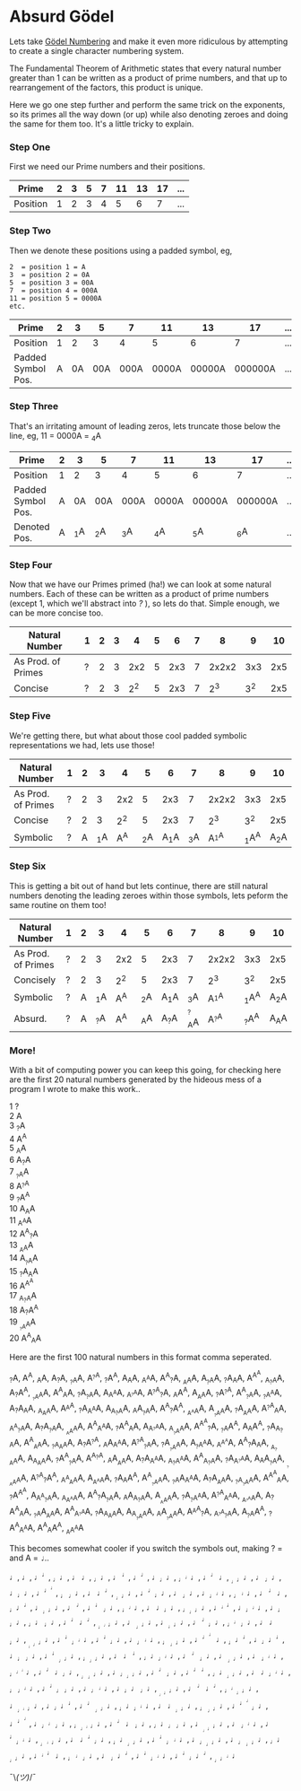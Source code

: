 # Absurd Gödel

Lets take [Gödel Numbering](https://en.wikipedia.org/wiki/Gödel_numbering) and make it even more ridiculous by attempting to create a single character numbering system.

The Fundamental Theorem of Arithmetic states that every natural number greater than 1
can be written as a product of prime numbers, and that up to rearrangement of the factors, 
this product is unique.

Here we go one step further and perform the same trick on the exponents, so its primes all the way down (or up) while also denoting zeroes and doing the same for them too. It's a little tricky to explain.

### Step One
First we need our Prime numbers and their positions.

| Prime    | 2 | 3 | 5 | 7 | 11 | 13 | 17 | ... |
|----------|---|---|---|---|----|----|----|-----|
| Position | 1 | 2 | 3 | 4 | 5  | 6  | 7  | ... |


### Step Two
Then we denote these positions using a padded symbol, eg, 

```
2  = position 1 = A
3  = position 2 = 0A
5  = position 3 = 00A
7  = position 4 = 000A
11 = position 5 = 0000A
etc.
```

| Prime              | 2 | 3  | 5   | 7    | 11    | 13     | 17      | ... |
|--------------------|---|----|-----|------|-------|--------|---------|-----|
| Position           | 1 | 2  | 3   | 4    | 5     | 6      | 7       | ... |
| Padded Symbol Pos. | A | 0A | 00A | 000A | 0000A | 00000A | 000000A | ... |

### Step Three
That's an irritating amount of leading zeros, lets truncate those below the line, eg, 11 = 0000A = <sub>4</sub>A

| Prime              | 2 | 3  | 5   | 7    | 11    | 13     | 17      | ... |
|--------------------|---|----|-----|------|-------|--------|---------|-----|
| Position           | 1 | 2  | 3   | 4    | 5     | 6      | 7       | ... |
| Padded Symbol Pos. | A | 0A | 00A | 000A | 0000A | 00000A | 000000A | ... |
| Denoted Pos.       | A | <sub>1</sub>A | <sub>2</sub>A | <sub>3</sub>A | <sub>4</sub>A | <sub>5</sub>A | <sub>6</sub>A | ... |

### Step Four
Now that we have our Primes primed (ha!) we can look at some natural numbers. Each of these can be written as a product of prime numbers (except 1, which we'll abstract into *?* ), so lets do that. Simple enough, we can be more concise too.

| Natural Number     | 1 | 2 | 3 | 4   | 5 | 6   | 7 | 8     | 9   | 10  |
|--------------------|---|---|---|-----|---|-----|---|-------|-----|-----|
| As Prod. of Primes | ? | 2 | 3 | 2x2 | 5 | 2x3 | 7 | 2x2x2 | 3x3 | 2x5 |
| Concise            | ? | 2 | 3 | 2<sup>2</sup> | 5 | 2x3 | 7 | 2<sup>3</sup>   | 3<sup>2</sup> | 2x5 |

### Step Five
We're getting there, but what about those cool padded symbolic representations we had, lets use those! 

| Natural Number     | 1 | 2 | 3 | 4   | 5 | 6   | 7 | 8     | 9   | 10  |
|--------------------|---|---|---|-----|---|-----|---|-------|-----|-----|
| As Prod. of Primes | ? | 2 | 3 | 2x2 | 5 | 2x3 | 7 | 2x2x2 | 3x3 | 2x5 |
| Concise            | ? | 2 | 3 | 2<sup>2</sup> | 5 | 2x3 | 7 | 2<sup>3</sup>   | 3<sup>2</sup> | 2x5 |
| Symbolic           | ? | A | <sub>1</sub>A | A<sup>A</sup>| <sub>2</sub>A | A<sub>1</sub>A | <sub>3</sub>A | A<sup><sub>1</sub>A</sup> | <sub>1</sub>A<sup>A</sup> | A<sub>2</sub>A |

### Step Six
This is getting a bit out of hand but lets continue, there are still natural numbers denoting the leading zeroes within those symbols, lets peform the same routine on them too!

| Natural Number     | 1 | 2 | 3 | 4   | 5 | 6   | 7 | 8     | 9   | 10  |
|--------------------|---|---|---|-----|---|-----|---|-------|-----|-----|
| As Prod. of Primes | ? | 2 | 3 | 2x2 | 5 | 2x3 | 7 | 2x2x2 | 3x3 | 2x5 |
| Concisely          | ? | 2 | 3 | 2<sup>2</sup> | 5 | 2x3 | 7 | 2<sup>3</sup>   | 3<sup>2</sup> | 2x5 |
| Symbolic           | ? | A | <sub>1</sub>A | A<sup>A</sup>| <sub>2</sub>A | A<sub>1</sub>A | <sub>3</sub>A | A<sup><sub>1</sub>A</sup> | <sub>1</sub>A<sup>A</sup> | A<sub>2</sub>A |
| Absurd.            | ? | A | <sub>?</sub>A | A<sup>A</sup>| <sub>A</sub>A | A<sub>?</sub>A | <sub><sub>?</sub>A</sub>A | A<sup><sub>?</sub>A</sup> | <sub>?</sub>A<sup>A</sup> | A<sub>A</sub>A |

### More!
With a bit of computing power you can keep this going, for checking here are the first 20 natural numbers generated by the hideous mess of a program I wrote to make this work..

1 	?<br>
2 	A<br>
3 	<sub>?</sub>A<br>
4 	A<sup>A</sup><br>
5 	<sub>A</sub>A<br>
6 	A<sub>?</sub>A<br>
7 	<sub><sub>?</sub>A</sub>A<br>
8 	A<sup><sub>?</sub>A</sup><br>
9 	<sub>?</sub>A<sup>A</sup><br>
10 	A<sub>A</sub>A<br>
11 	<sub>A<sup>A</sup></sub>A<br>
12 	A<sup>A</sup><sub>?</sub>A<br>
13 	<sub><sub>A</sub>A</sub>A<br>
14 	A<sub><sub>?</sub>A</sub>A<br>
15 	<sub>?</sub>A<sub>A</sub>A<br>
16 	A<sup>A<sup>A</sup></sup><br>
17 	<sub>A<sub>?</sub>A</sub>A<br>
18 	A<sub>?</sub>A<sup>A</sup><br>
19 	<sub><sub><sub>?</sub>A</sub>A</sub>A<br>
20 	A<sup>A</sup><sub>A</sub>A<br>

Here are the first 100 natural numbers in this format comma seperated.

<sub>?</sub>A,
A<sup>A</sup>,
<sub>A</sub>A,
A<sub>?</sub>A,
<sub><sub>?</sub>A</sub>A,
A<sup><sub>?</sub>A</sup>,
<sub>?</sub>A<sup>A</sup>,
A<sub>A</sub>A,
<sub>A<sup>A</sup></sub>A,
A<sup>A</sup><sub>?</sub>A,
<sub><sub>A</sub>A</sub>A,
A<sub><sub>?</sub>A</sub>A,
<sub>?</sub>A<sub>A</sub>A,
A<sup>A<sup>A</sup></sup>,
<sub>A<sub>?</sub>A</sub>A,
A<sub>?</sub>A<sup>A</sup>,
<sub><sub><sub>?</sub>A</sub>A</sub>A,
A<sup>A</sup><sub>A</sub>A,
<sub>?</sub>A<sub><sub>?</sub>A</sub>A,
A<sub>A<sup>A</sup></sub>A,
<sub>A<sup><sub>?</sub>A</sup></sub>A,
A<sup><sub>?</sub>A</sup><sub>?</sub>A,
<sub>A</sub>A<sup>A</sup>,
A<sub><sub>A</sub>A</sub>A,
<sub>?</sub>A<sup><sub>?</sub>A</sup>,
A<sup>A</sup><sub><sub>?</sub>A</sub>A,
<sub><sub>?</sub>A<sup>A</sup></sub>A,
A<sub>?</sub>A<sub>A</sub>A,
<sub>A<sub>A</sub>A</sub>A,
A<sup><sub>A</sub>A</sup>,
<sub>?</sub>A<sub>A<sup>A</sup></sub>A,
A<sub>A<sub>?</sub>A</sub>A,
<sub>A</sub>A<sub><sub>?</sub>A</sub>A,
A<sup>A</sup><sub>?</sub>A<sup>A</sup>,
<sub><sub>A<sup>A</sup></sub>A</sub>A,
A<sub><sub><sub>?</sub>A</sub>A</sub>A,
<sub>?</sub>A<sub><sub>A</sub>A</sub>A,
A<sup><sub>?</sub>A</sup><sub>A</sub>A,
<sub>A<sup>A</sup><sub>?</sub>A</sub>A,
A<sub>?</sub>A<sub><sub>?</sub>A</sub>A,
<sub><sub><sub>A</sub>A</sub>A</sub>A,
A<sup>A</sup><sub>A<sup>A</sup></sub>A,
<sub>?</sub>A<sup>A</sup><sub>A</sub>A,
A<sub>A<sup><sub>?</sub>A</sup></sub>A,
<sub>A<sub><sub>?</sub>A</sub>A</sub>A,
A<sup>A<sup>A</sup></sup><sub>?</sub>A,
<sub><sub>?</sub>A</sub>A<sup>A</sup>,
A<sub>A</sub>A<sup>A</sup>,
<sub>?</sub>A<sub>A<sub>?</sub>A</sub>A,
A<sup>A</sup><sub><sub>A</sub>A</sub>A,
<sub><sub>?</sub>A<sub>A</sub>A</sub>A,
A<sub>?</sub>A<sup><sub>?</sub>A</sup>,
<sub>A</sub>A<sub>A<sup>A</sup></sub>A,
A<sup><sub>?</sub>A</sup><sub><sub>?</sub>A</sub>A,
<sub>?</sub>A<sub><sub><sub>?</sub>A</sub>A</sub>A,
A<sub><sub>?</sub>A<sup>A</sup></sub>A,
<sub>A<sup>A<sup>A</sup></sup></sub>A,
A<sup>A</sup><sub>?</sub>A<sub>A</sub>A,
<sub><sub>A<sub>?</sub>A</sub>A</sub>A,
A<sub>A<sub>A</sub>A</sub>A,
<sub>?</sub>A<sup>A</sup><sub><sub>?</sub>A</sub>A,
A<sup>A<sub>?</sub>A</sup>,
<sub>A</sub>A<sub><sub>A</sub>A</sub>A,
A<sub>?</sub>A<sub>A<sup>A</sup></sub>A,
<sub>A<sub>?</sub>A<sup>A</sup></sub>A,
A<sup>A</sup><sub>A<sub>?</sub>A</sub>A,
<sub>?</sub>A<sub>A<sup><sub>?</sub>A</sup></sub>A,
A<sub>A</sub>A<sub><sub>?</sub>A</sub>A,
<sub><sub><sub><sub>?</sub>A</sub>A</sub>A</sub>A,
A<sup><sub>?</sub>A</sup><sub>?</sub>A<sup>A</sup>,
<sub>A<sup>A</sup><sub>A</sub>A</sub>A,
A<sub><sub>A<sup>A</sup></sub>A</sub>A,
<sub>?</sub>A<sub>A</sub>A<sup>A</sup>,
A<sup>A</sup><sub><sub><sub>?</sub>A</sub>A</sub>A,
<sub><sub>?</sub>A</sub>A<sub>A<sup>A</sup></sub>A,
A<sub>?</sub>A<sub><sub>A</sub>A</sub>A,
<sub><sub>?</sub>A<sub><sub>?</sub>A</sub>A</sub>A,
A<sup>A<sup>A</sup></sup><sub>A</sub>A,
<sub>?</sub>A<sup>A<sup>A</sup></sup>,
A<sub>A<sup>A</sup><sub>?</sub>A</sub>A,
<sub>A<sub>A<sup>A</sup></sub>A</sub>A,
A<sup>A</sup><sub>?</sub>A<sub><sub>?</sub>A</sub>A,
<sub>A</sub>A<sub>A<sub>?</sub>A</sub>A,
A<sub><sub><sub>A</sub>A</sub>A</sub>A,
<sub>?</sub>A<sub><sub>?</sub>A<sup>A</sup></sub>A,
A<sup><sub>?</sub>A</sup><sub>A<sup>A</sup></sub>A,
<sub><sub>A<sup><sub>?</sub>A</sup></sub>A</sub>A,
A<sub>?</sub>A<sup>A</sup><sub>A</sub>A,
<sub><sub>?</sub>A</sub>A<sub><sub>A</sub>A</sub>A,
A<sup>A</sup><sub>A<sup><sub>?</sub>A</sup></sub>A,
<sub>?</sub>A<sub>A<sub>A</sub>A</sub>A,
A<sub>A<sub><sub>?</sub>A</sub>A</sub>A,
<sub>A</sub>A<sub><sub><sub>?</sub>A</sub>A</sub>A,
A<sup><sub>A</sub>A</sup><sub>?</sub>A,
<sub>A<sup><sub>?</sub>A</sup><sub>?</sub>A</sub>A,
A<sub><sub>?</sub>A</sub>A<sup>A</sup>,
<sub>?</sub>A<sup>A</sup><sub>A<sup>A</sup></sub>A,
A<sup>A</sup><sub>A</sub>A<sup>A</sup>,
<sub><sub>A</sub>A<sup>A</sup></sub>A


This becomes somewhat cooler if you switch the symbols out, making ? = ` ` and A = `♩`..

♩,
<sub> </sub>♩,
♩<sup>♩</sup>,
<sub>♩</sub>♩,
♩<sub> </sub>♩,
<sub><sub> </sub>♩</sub>♩,
♩<sup><sub> </sub>♩</sup>,
<sub> </sub>♩<sup>♩</sup>,
♩<sub>♩</sub>♩,
<sub>♩<sup>♩</sup></sub>♩,
♩<sup>♩</sup><sub> </sub>♩,
<sub><sub>♩</sub>♩</sub>♩,
♩<sub><sub> </sub>♩</sub>♩,
<sub> </sub>♩<sub>♩</sub>♩,
♩<sup>♩<sup>♩</sup></sup>,
<sub>♩<sub> </sub>♩</sub>♩,
♩<sub> </sub>♩<sup>♩</sup>,
<sub><sub><sub> </sub>♩</sub>♩</sub>♩,
♩<sup>♩</sup><sub>♩</sub>♩,
<sub> </sub>♩<sub><sub> </sub>♩</sub>♩,
♩<sub>♩<sup>♩</sup></sub>♩,
<sub>♩<sup><sub> </sub>♩</sup></sub>♩,
♩<sup><sub> </sub>♩</sup><sub> </sub>♩,
<sub>♩</sub>♩<sup>♩</sup>,
♩<sub><sub>♩</sub>♩</sub>♩,
<sub> </sub>♩<sup><sub> </sub>♩</sup>,
♩<sup>♩</sup><sub><sub> </sub>♩</sub>♩,
<sub><sub> </sub>♩<sup>♩</sup></sub>♩,
♩<sub> </sub>♩<sub>♩</sub>♩,
<sub>♩<sub>♩</sub>♩</sub>♩,
♩<sup><sub>♩</sub>♩</sup>,
<sub> </sub>♩<sub>♩<sup>♩</sup></sub>♩,
♩<sub>♩<sub> </sub>♩</sub>♩,
<sub>♩</sub>♩<sub><sub> </sub>♩</sub>♩,
♩<sup>♩</sup><sub> </sub>♩<sup>♩</sup>,
<sub><sub>♩<sup>♩</sup></sub>♩</sub>♩,
♩<sub><sub><sub> </sub>♩</sub>♩</sub>♩,
<sub> </sub>♩<sub><sub>♩</sub>♩</sub>♩,
♩<sup><sub> </sub>♩</sup><sub>♩</sub>♩,
<sub>♩<sup>♩</sup><sub> </sub>♩</sub>♩,
♩<sub> </sub>♩<sub><sub> </sub>♩</sub>♩,
<sub><sub><sub>♩</sub>♩</sub>♩</sub>♩,
♩<sup>♩</sup><sub>♩<sup>♩</sup></sub>♩,
<sub> </sub>♩<sup>♩</sup><sub>♩</sub>♩,
♩<sub>♩<sup><sub> </sub>♩</sup></sub>♩,
<sub>♩<sub><sub> </sub>♩</sub>♩</sub>♩,
♩<sup>♩<sup>♩</sup></sup><sub> </sub>♩,
<sub><sub> </sub>♩</sub>♩<sup>♩</sup>,
♩<sub>♩</sub>♩<sup>♩</sup>,
<sub> </sub>♩<sub>♩<sub> </sub>♩</sub>♩,
♩<sup>♩</sup><sub><sub>♩</sub>♩</sub>♩,
<sub><sub> </sub>♩<sub>♩</sub>♩</sub>♩,
♩<sub> </sub>♩<sup><sub> </sub>♩</sup>,
<sub>♩</sub>♩<sub>♩<sup>♩</sup></sub>♩,
♩<sup><sub> </sub>♩</sup><sub><sub> </sub>♩</sub>♩,
<sub> </sub>♩<sub><sub><sub> </sub>♩</sub>♩</sub>♩,
♩<sub><sub> </sub>♩<sup>♩</sup></sub>♩,
<sub>♩<sup>♩<sup>♩</sup></sup></sub>♩,
♩<sup>♩</sup><sub> </sub>♩<sub>♩</sub>♩,
<sub><sub>♩<sub> </sub>♩</sub>♩</sub>♩,
♩<sub>♩<sub>♩</sub>♩</sub>♩,
<sub> </sub>♩<sup>♩</sup><sub><sub> </sub>♩</sub>♩,
♩<sup>♩<sub> </sub>♩</sup>,
<sub>♩</sub>♩<sub><sub>♩</sub>♩</sub>♩,
♩<sub> </sub>♩<sub>♩<sup>♩</sup></sub>♩,
<sub>♩<sub> </sub>♩<sup>♩</sup></sub>♩,
♩<sup>♩</sup><sub>♩<sub> </sub>♩</sub>♩,
<sub> </sub>♩<sub>♩<sup><sub> </sub>♩</sup></sub>♩,
♩<sub>♩</sub>♩<sub><sub> </sub>♩</sub>♩,
<sub><sub><sub><sub> </sub>♩</sub>♩</sub>♩</sub>♩,
♩<sup><sub> </sub>♩</sup><sub> </sub>♩<sup>♩</sup>,
<sub>♩<sup>♩</sup><sub>♩</sub>♩</sub>♩,
♩<sub><sub>♩<sup>♩</sup></sub>♩</sub>♩,
<sub> </sub>♩<sub>♩</sub>♩<sup>♩</sup>,
♩<sup>♩</sup><sub><sub><sub> </sub>♩</sub>♩</sub>♩,
<sub><sub> </sub>♩</sub>♩<sub>♩<sup>♩</sup></sub>♩,
♩<sub> </sub>♩<sub><sub>♩</sub>♩</sub>♩,
<sub><sub> </sub>♩<sub><sub> </sub>♩</sub>♩</sub>♩,
♩<sup>♩<sup>♩</sup></sup><sub>♩</sub>♩,
<sub> </sub>♩<sup>♩<sup>♩</sup></sup>,
♩<sub>♩<sup>♩</sup><sub> </sub>♩</sub>♩,
<sub>♩<sub>♩<sup>♩</sup></sub>♩</sub>♩,
♩<sup>♩</sup><sub> </sub>♩<sub><sub> </sub>♩</sub>♩,
<sub>♩</sub>♩<sub>♩<sub> </sub>♩</sub>♩,
♩<sub><sub><sub>♩</sub>♩</sub>♩</sub>♩,
<sub> </sub>♩<sub><sub> </sub>♩<sup>♩</sup></sub>♩,
♩<sup><sub> </sub>♩</sup><sub>♩<sup>♩</sup></sub>♩,
<sub><sub>♩<sup><sub> </sub>♩</sup></sub>♩</sub>♩,
♩<sub> </sub>♩<sup>♩</sup><sub>♩</sub>♩,
<sub><sub> </sub>♩</sub>♩<sub><sub>♩</sub>♩</sub>♩,
♩<sup>♩</sup><sub>♩<sup><sub> </sub>♩</sup></sub>♩,
<sub> </sub>♩<sub>♩<sub>♩</sub>♩</sub>♩,
♩<sub>♩<sub><sub> </sub>♩</sub>♩</sub>♩,
<sub>♩</sub>♩<sub><sub><sub> </sub>♩</sub>♩</sub>♩,
♩<sup><sub>♩</sub>♩</sup><sub> </sub>♩,
<sub>♩<sup><sub> </sub>♩</sup><sub> </sub>♩</sub>♩,
♩<sub><sub> </sub>♩</sub>♩<sup>♩</sup>,
<sub> </sub>♩<sup>♩</sup><sub>♩<sup>♩</sup></sub>♩,
♩<sup>♩</sup><sub>♩</sub>♩<sup>♩</sup>,
<sub><sub>♩</sub>♩<sup>♩</sup></sub>♩

¯\\_(ツ)_/¯

